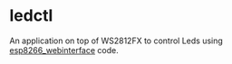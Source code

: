 # ledctl

An application on top of WS2812FX to control Leds using [esp8266_webinterface](https://github.com/kitesurfer1404/WS2812FX/tree/master/examples/esp8266_webinterface) code.
